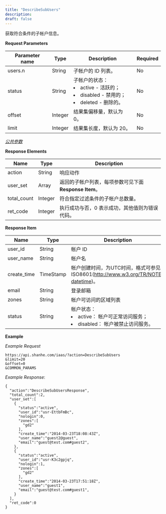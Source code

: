 ```yaml
---
title: "DescribeSubUsers"
description: 
draft: false
---
```




获取符合条件的子帐户信息。

**Request Parameters**

| Parameter name | Type | Description | Required |
| --- | --- | --- | --- |
| users.n | String | 子帐户的 ID 列表。 | No |
| status | String | 子帐户的状态：<li>active - 活跃的；<li>disabled - 禁用的；<li>deleted - 删除的。 | No |
| offset | Integer | 结果集偏移量，默认为 0。 | No |
| limit | Integer | 结果集长度，默认为 20。 | No |

[_公共参数_](../../../parameters/)

**Response Elements**

| Name | Type | Description |
| --- | --- | --- |
| action | String | 响应动作 |
| user_set | Array | 返回的子帐户列表，每项参数可见下面 **Response Item**。 |
| total_count | Integer | 符合指定过滤条件的子帐户总数量。 |
| ret_code | Integer | 执行成功与否，0 表示成功，其他值则为错误代码。 |

**Response Item**

| Name | Type | Description |
| --- | --- | --- |
| user_id | String | 帐户 ID |
| user_name | String | 帐户名 |
| create_time | TimeStamp | 帐户创建时间，为UTC时间，格式可参见 ISO8601(http://www.w3.org/TR/NOTE-datetime)。 |
| email | String | 登录邮箱 |
| zones | String | 帐户可访问的区域列表 |
| status | String | 帐户状态：<li>active： 帐户可正常访问服务；<li>disabled： 帐户被禁止访问服务。 |

**Example**

_Example Request_

```
https://api.shanhe.com/iaas/?action=DescribeSubUsers
&limit=20
&offset=0
&COMMON_PARAMS
```

_Example Response_:

```
{
  "action":"DescribeSubUsersResponse",
  "total_count":2,
  "user_set":[
    {
      "status":"active",
      "user_id":"usr-EttbFmBc",
      "nologin":0,
      "zones":[
        "gd2"
      ],
      "create_time":"2014-03-23T18:08:43Z",
      "user_name":"guest2@guest",
      "email":"guest@test.com#guest2",
    },
    {
      "status":"active",
      "user_id":"usr-K3c2gpjq",
      "nologin":1,
      "zones":[
        "gd2"
      ],
      "create_time":"2014-03-23T17:51:18Z",
      "user_name":"guest1",
      "email":"guest@test.com#guest1",
    }
  ],
  "ret_code":0
}
```
